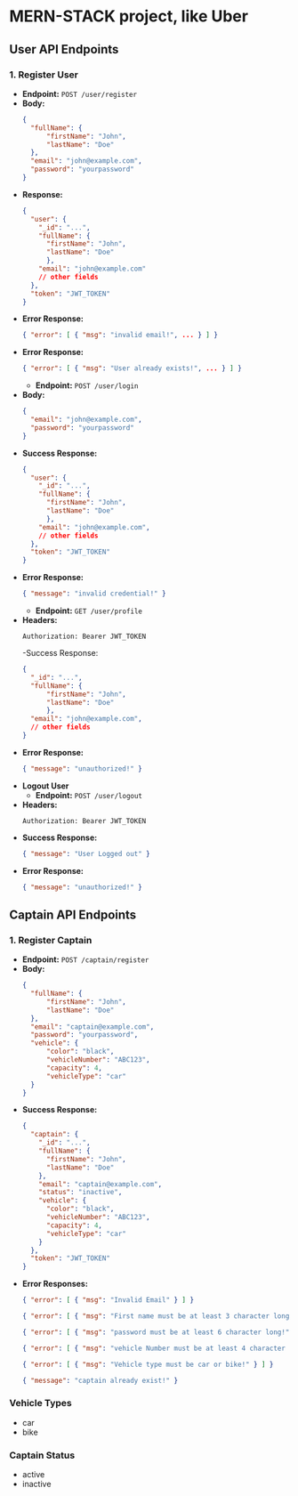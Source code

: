 # MERN-STACK project, like Uber

## User API Endpoints

### 1. Register User

- **Endpoint:** `POST /user/register`
- **Body:**
  ```json
  {
    "fullName": {
        "firstName": "John",
        "lastName": "Doe" 
    },
    "email": "john@example.com",
    "password": "yourpassword"
  }
  ```
- **Response:**
  ```json
  {
    "user": {
      "_id": "...",
      "fullName": { 
        "firstName": "John", 
        "lastName": "Doe"
        },
      "email": "john@example.com"
      // other fields
    },
    "token": "JWT_TOKEN"
  }
  ```
- **Error Response:**
  ```json
  { "error": [ { "msg": "invalid email!", ... } ] }
  ```
- **Error Response:**
  ```json
  { "error": [ { "msg": "User already exists!", ... } ] }
  ```
  - **Endpoint:** `POST /user/login`
- **Body:**
  ```json
  {
    "email": "john@example.com",
    "password": "yourpassword"
  }
  ```
- **Success Response:**
  ```json
  {
    "user": {
      "_id": "...",
      "fullName": { 
        "firstName": "John", 
        "lastName": "Doe" 
        },
      "email": "john@example.com",
      // other fields
    },
    "token": "JWT_TOKEN"
  }
  ```
- **Error Response:**
  ```json
  { "message": "invalid credential!" }
  ```
  - **Endpoint:** `GET /user/profile`
- **Headers:**
  ```
  Authorization: Bearer JWT_TOKEN
  ```
  -Success Response:
  ```json
  {
    "_id": "...",
    "fullName": { 
        "firstName": "John", 
        "lastName": "Doe" 
        },
    "email": "john@example.com",
    // other fields
  }
  ```
- **Error Response:**
  ```json
  { "message": "unauthorized!" }
  ```
- **Logout User**
  - **Endpoint:** `POST /user/logout`
- **Headers:**
  ```
  Authorization: Bearer JWT_TOKEN
  ```
- **Success Response:**
  ```json
  { "message": "User Logged out" }
  ```
- **Error Response:**
  ```json
  { "message": "unauthorized!" }
  ```

## Captain API Endpoints

### 1. Register Captain

- **Endpoint:** `POST /captain/register`
- **Body:**
  ```json
  {
    "fullName": {
        "firstName": "John",
        "lastName": "Doe"
    },
    "email": "captain@example.com",
    "password": "yourpassword",
    "vehicle": {
        "color": "black",
        "vehicleNumber": "ABC123",
        "capacity": 4,
        "vehicleType": "car"
    }
  }
  ```
- **Success Response:**
  ```json
  {
    "captain": {
      "_id": "...",
      "fullName": {
        "firstName": "John",
        "lastName": "Doe"
      },
      "email": "captain@example.com",
      "status": "inactive",
      "vehicle": {
        "color": "black",
        "vehicleNumber": "ABC123",
        "capacity": 4,
        "vehicleType": "car"
      }
    },
    "token": "JWT_TOKEN"
  }
  ```
- **Error Responses:**
  ```json
  { "error": [ { "msg": "Invalid Email" } ] }
  ```
  ```json
  { "error": [ { "msg": "First name must be at least 3 character long!" } ] }
  ```
  ```json
  { "error": [ { "msg": "password must be at least 6 character long!" } ] }
  ```
  ```json
  { "error": [ { "msg": "vehicle Number must be at least 4 character long!" } ] }
  ```
  ```json
  { "error": [ { "msg": "Vehicle type must be car or bike!" } ] }
  ```
  ```json
  { "message": "captain already exist!" }
  ```

### Vehicle Types
- car
- bike

### Captain Status
- active
- inactive